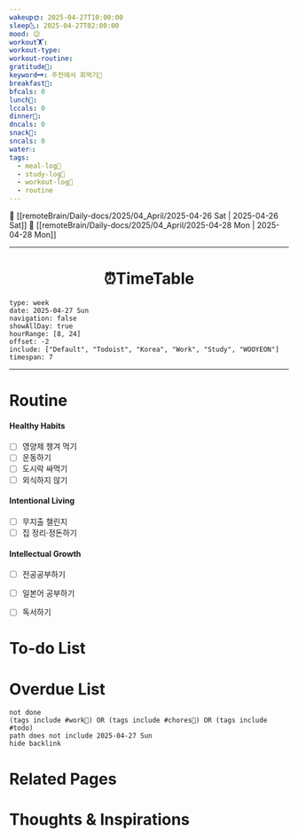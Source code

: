 ```yaml
---
wakeup🌞: 2025-04-27T10:00:00
sleep🌜: 2025-04-27T02:00:00
mood: 😊
workout🏋️: 
workout-type: 
workout-routine: 
gratitude🙏: 
keyword🗝️: 주전에서 회먹기🚢
breakfast🍳: 
bfcals: 0
lunch🍚: 
lccals: 0
dinner🥗: 
dncals: 0
snack🍬: 
sncals: 0
water💧: 
tags:
  - meal-log📝
  - study-log📓
  - workout-log💪
  - routine
---
```


🔺 [[remoteBrain/Daily-docs/2025/04_April/2025-04-26 Sat | 2025-04-26 Sat]]
🔻 [[remoteBrain/Daily-docs/2025/04_April/2025-04-28 Mon | 2025-04-28 Mon]]
___
<h1> <center>⏰TimeTable </center> </h1>

```gEvent
type: week
date: 2025-04-27 Sun
navigation: false
showAllDay: true
hourRange: [8, 24]
offset: -2
include: ["Default", "Todoist", "Korea", "Work", "Study", "WOOYEON"]
timespan: 7
```

--- 


# Routine 

####  Healthy Habits
- [ ] 영양제 챙겨 먹기
- [ ] 운동하기
- [ ] 도시락 싸먹기 
- [ ] 외식하지 않기 

####  Intentional Living 
- [ ] 무지출 챌린지 
- [ ] 집 정리·정돈하기

#### Intellectual Growth
- [ ] 전공공부하기
- [ ] 일본어 공부하기
- [ ] 독서하기



# To-do List


# Overdue List
```tasks
not done
(tags include #work💼) OR (tags include #chores🧺) OR (tags include #todo)
path does not include 2025-04-27 Sun
hide backlink
```

# Related Pages



# Thoughts & Inspirations

